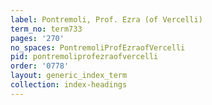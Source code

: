 ```yaml
---
label: Pontremoli, Prof. Ezra (of Vercelli)
term_no: term733
pages: '270'
no_spaces: PontremoliProfEzraofVercelli
pid: pontremoliprofezraofvercelli
order: '0778'
layout: generic_index_term
collection: index-headings
---
```

